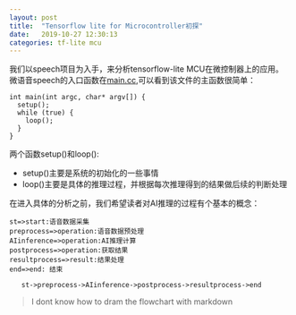 ```yaml
---
layout: post
title:  "Tensorflow lite for Microcontroller初探"
date:   2019-10-27 12:30:13
categories: tf-lite mcu
---
```


我们以speech项目为入手，来分析tensorflow-lite MCU在微控制器上的应用。  
微语音speech的入口函数在[main.cc](https://github.com/tensorflow/tensorflow/blob/master/tensorflow/lite/experimental/micro/examples/micro_speech/main.cc),可以看到该文件的主函数很简单：  
```
int main(int argc, char* argv[]) {
  setup();
  while (true) {
    loop();
  }
}
```   
两个函数setup()和loop():  
*    setup()主要是系统的初始化的一些事情  
*    loop()主要是具体的推理过程，并根据每次推理得到的结果做后续的判断处理    

在进入具体的分析之前，我们希望读者对AI推理的过程有个基本的概念：   
```flow
st=>start:语音数据采集
preprocess=>operation:语音数据预处理
AIinference=>operation:AI推理计算
postprocess=>operation:获取结果
resultprocess=>result:结果处理
end=>end: 结束

   st->preprocess->AIinference->postprocess->resultprocess->end
```  

>I dont know how to dram the flowchart with markdown

